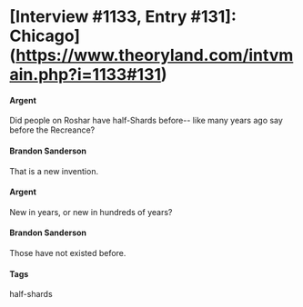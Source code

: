 # [Interview #1133, Entry #131]: Chicago](https://www.theoryland.com/intvmain.php?i=1133#131)

#### Argent

Did people on Roshar have half-Shards before-- like many years ago say before the Recreance?

#### Brandon Sanderson

That is a new invention.

#### Argent

New in years, or new in hundreds of years?

#### Brandon Sanderson

Those have not existed before.

#### Tags

half-shards

